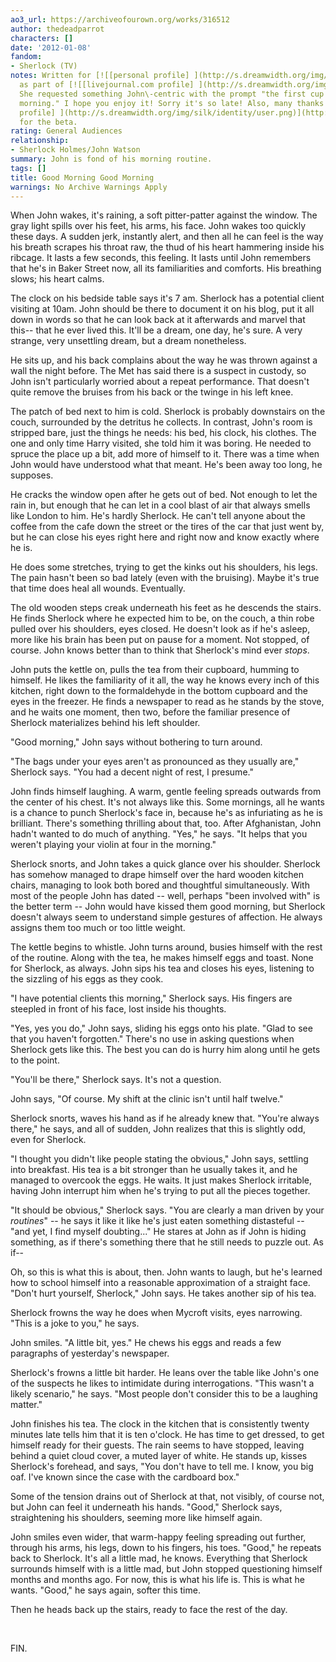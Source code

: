 ```yaml
---
ao3_url: https://archiveofourown.org/works/316512
author: thedeadparrot
characters: []
date: '2012-01-08'
fandom:
- Sherlock (TV)
notes: Written for [![[personal profile] ](http://s.dreamwidth.org/img/silk/identity/user.png)](http://podfic-lover.dreamwidth.org/profile)[**podfic\_lover**](http://podfic-lover.dreamwidth.org/)
  as part of [![[livejournal.com profile] ](http://s.dreamwidth.org/img/external/lj-community.gif)](http://help-japan.livejournal.com/profile)[**help\_japan**](http://help-japan.livejournal.com/).
  She requested something John\-centric with the prompt "the first cup of tea in the
  morning." I hope you enjoy it! Sorry it's so late! Also, many thanks to [![[personal
  profile] ](http://s.dreamwidth.org/img/silk/identity/user.png)](http://zulu.dreamwidth.org/profile)[**zulu**](http://zulu.dreamwidth.org/)
  for the beta.
rating: General Audiences
relationship:
- Sherlock Holmes/John Watson
summary: John is fond of his morning routine.
tags: []
title: Good Morning Good Morning
warnings: No Archive Warnings Apply
---
```


When John wakes, it's raining, a soft pitter\-patter against the window. The gray light spills over his feet, his arms, his face. John wakes too quickly these days. A sudden jerk, instantly alert, and then all he can feel is the way his breath scrapes his throat raw, the thud of his heart hammering inside his ribcage. It lasts a few seconds, this feeling. It lasts until John remembers that he's in Baker Street now, all its familiarities and comforts. His breathing slows; his heart calms.

The clock on his bedside table says it's 7 am. Sherlock has a potential client visiting at 10am. John should be there to document it on his blog, put it all down in words so that he can look back at it afterwards and marvel that this\-\- that he ever lived this. It'll be a dream, one day, he's sure. A very strange, very unsettling dream, but a dream nonetheless.

He sits up, and his back complains about the way he was thrown against a wall the night before. The Met has said there is a suspect in custody, so John isn't particularly worried about a repeat performance. That doesn't quite remove the bruises from his back or the twinge in his left knee.

The patch of bed next to him is cold. Sherlock is probably downstairs on the couch, surrounded by the detritus he collects. In contrast, John's room is stripped bare, just the things he needs: his bed, his clock, his clothes. The one and only time Harry visited, she told him it was boring. He needed to spruce the place up a bit, add more of himself to it. There was a time when John would have understood what that meant. He's been away too long, he supposes.

He cracks the window open after he gets out of bed. Not enough to let the rain in, but enough that he can let in a cool blast of air that always smells like London to him. He's hardly Sherlock. He can't tell anyone about the coffee from the cafe down the street or the tires of the car that just went by, but he can close his eyes right here and right now and know exactly where he is.

He does some stretches, trying to get the kinks out his shoulders, his legs. The pain hasn't been so bad lately (even with the bruising). Maybe it's true that time does heal all wounds. Eventually.

The old wooden steps creak underneath his feet as he descends the stairs. He finds Sherlock where he expected him to be, on the couch, a thin robe pulled over his shoulders, eyes closed. He doesn't look as if he's asleep, more like his brain has been put on pause for a moment. Not stopped, of course. John knows better than to think that Sherlock's mind ever *stops*.

John puts the kettle on, pulls the tea from their cupboard, humming to himself. He likes the familiarity of it all, the way he knows every inch of this kitchen, right down to the formaldehyde in the bottom cupboard and the eyes in the freezer. He finds a newspaper to read as he stands by the stove, and he waits one moment, then two, before the familiar presence of Sherlock materializes behind his left shoulder.

"Good morning," John says without bothering to turn around.

"The bags under your eyes aren't as pronounced as they usually are," Sherlock says. "You had a decent night of rest, I presume."

John finds himself laughing. A warm, gentle feeling spreads outwards from the center of his chest. It's not always like this. Some mornings, all he wants is a chance to punch Sherlock's face in, because he's as infuriating as he is brilliant. There's something thrilling about that, too. After Afghanistan, John hadn't wanted to do much of anything. "Yes," he says. "It helps that you weren't playing your violin at four in the morning."

Sherlock snorts, and John takes a quick glance over his shoulder. Sherlock has somehow managed to drape himself over the hard wooden kitchen chairs, managing to look both bored and thoughtful simultaneously. With most of the people John has dated \-\- well, perhaps "been involved with" is the better term \-\- John would have kissed them good morning, but Sherlock doesn't always seem to understand simple gestures of affection. He always assigns them too much or too little weight.

The kettle begins to whistle. John turns around, busies himself with the rest of the routine. Along with the tea, he makes himself eggs and toast. None for Sherlock, as always. John sips his tea and closes his eyes, listening to the sizzling of his eggs as they cook.

"I have potential clients this morning," Sherlock says. His fingers are steepled in front of his face, lost inside his thoughts.

"Yes, yes you do," John says, sliding his eggs onto his plate. "Glad to see that you haven't forgotten." There's no use in asking questions when Sherlock gets like this. The best you can do is hurry him along until he gets to the point.

"You'll be there," Sherlock says. It's not a question.

John says, "Of course. My shift at the clinic isn't until half twelve."

Sherlock snorts, waves his hand as if he already knew that. "You're always there," he says, and all of sudden, John realizes that this is slightly odd, even for Sherlock.

"I thought you didn't like people stating the obvious," John says, settling into breakfast. His tea is a bit stronger than he usually takes it, and he managed to overcook the eggs. He waits. It just makes Sherlock irritable, having John interrupt him when he's trying to put all the pieces together.

"It should be obvious," Sherlock says. "You are clearly a man driven by your *routines*" \-\- he says it like it like he's just eaten something distasteful \-\- "and yet, I find myself doubting..." He stares at John as if John is hiding something, as if there's something there that he still needs to puzzle out. As if\-\-

Oh, so this is what this is about, then. John wants to laugh, but he's learned how to school himself into a reasonable approximation of a straight face. "Don't hurt yourself, Sherlock," John says. He takes another sip of his tea.

Sherlock frowns the way he does when Mycroft visits, eyes narrowing. "This is a joke to you," he says.

John smiles. "A little bit, yes." He chews his eggs and reads a few paragraphs of yesterday's newspaper.

Sherlock's frowns a little bit harder. He leans over the table like John's one of the suspects he likes to intimidate during interrogations. "This wasn't a likely scenario," he says. "Most people don't consider this to be a laughing matter."

John finishes his tea. The clock in the kitchen that is consistently twenty minutes late tells him that it is ten o'clock. He has time to get dressed, to get himself ready for their guests. The rain seems to have stopped, leaving behind a quiet cloud cover, a muted layer of white. He stands up, kisses Sherlock's forehead, and says, "You don't have to tell me. I know, you big oaf. I've known since the case with the cardboard box."

Some of the tension drains out of Sherlock at that, not visibly, of course not, but John can feel it underneath his hands. "Good," Sherlock says, straightening his shoulders, seeming more like himself again.

John smiles even wider, that warm\-happy feeling spreading out further, through his arms, his legs, down to his fingers, his toes. "Good," he repeats back to Sherlock. It's all a little mad, he knows. Everything that Sherlock surrounds himself with is a little mad, but John stopped questioning himself months and months ago. For now, this is what his life is. This is what he wants. "Good," he says again, softer this time.

Then he heads back up the stairs, ready to face the rest of the day.

 

FIN.